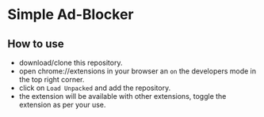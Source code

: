 # Simple Ad-Blocker

## How to use
*  download/clone this repository.
*  open chrome://extensions in your browser an ```on``` the developers mode in the top right corner.
*  click on ```Load Unpacked``` and add the repository.
*  the extension will be available with other extensions, toggle the extension as per your use.
  
